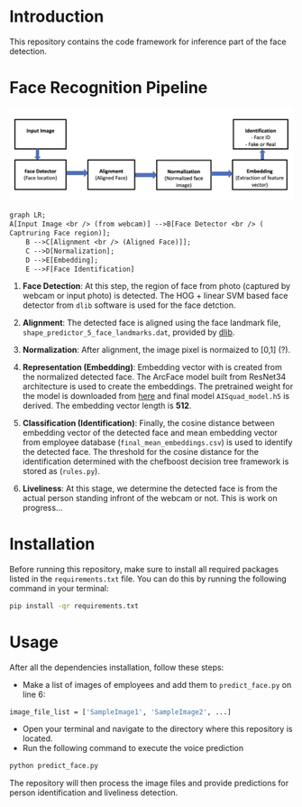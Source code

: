 # Introduction
This repository contains the code framework for inference part of the face detection. 

# Face Recognition Pipeline

![alt text](https://github.com/abinashpun/AISQUAD/blob/master/outline.png?raw=true "face")


```mermaid
graph LR;
A[Input Image <br /> (from webcam)] -->B[Face Detector <br /> ( Captruring Face region)];
    B -->C[Alignment <br /> (Aligned Face)]];
    C -->D[Normalization];
    D -->E[Embedding];
    E -->F[Face Identification]
```

 1. **Face Detection**: At this step, the region of face from photo (captured by webcam or input photo) is detected. The HOG + linear SVM based face detector from `dlib` software is used for the face detction. 

1. **Alignment**: 
The detected face is aligned using the face landmark file, `shape_predictor_5_face_landmarks.dat`, provided by [dlib](http://dlib.net/files/).

1. **Normalization**: After alignment, the image pixel is normaized to [0,1] (?).


1. **Representation (Embedding)**: Embedding vector with is created from the normalized detected face. The ArcFace model built from ResNet34 architecture is used to create the embeddings. The pretrained weight for the model is downloaded from [here](https://github.com/serengil/deepface_models/releases) and final model `AISquad_model.h5` is derived. The embedding vector length is **512**. 

1. **Classification (Identification)**: Finally, the cosine distance between embedding vector of the detected face and mean embedding vector from employee database (`final_mean_embeddings.csv`) is used to identify the detected face. The threshold for the cosine distance for the identification determined with the chefboost decision tree framework is stored as (`rules.py`).  

1. **Liveliness**: At this stage, we determine the detected face is from the actual person standing infront of the webcam or not. This is work on progress...


# Installation
Before running this repository, make sure to install all required packages listed in the `requirements.txt` file. You can do this by running the following command in your terminal:
```bash
pip install -qr requirements.txt
```
# Usage

After all the dependencies installation, follow these steps:
- Make a list of images of employees and add them to `predict_face.py` on line 6:
```bash
image_file_list = ['SampleImage1', 'SampleImage2', ...]
```
* Open your terminal and navigate to the directory where this repository is located.
* Run the following command to execute the voice prediction
```bash
python predict_face.py
```
The repository will then process the image files and provide predictions for person identification and liveliness detection.
